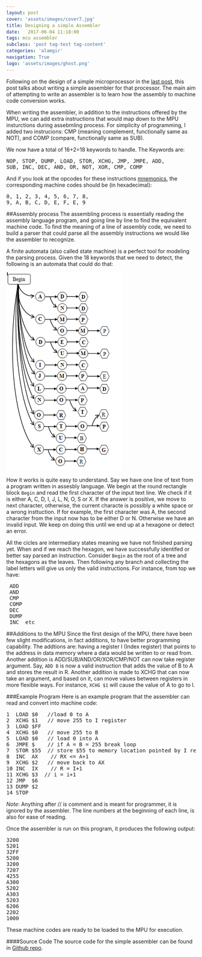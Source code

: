 ```yaml
---
layout: post
cover: 'assets/images/cover7.jpg'
title: Designing a simple Assembler
date:   2017-06-04 11:18:00
tags: mcu assembler
subclass: 'post tag-test tag-content'
categories: 'alamgir'
navigation: True
logo: 'assets/images/ghost.png'
---
```

Following on the design of a simple microprocessor in the <a href="/design-a-simple-microprocessor.html ">last post</a>, this post talks about writing a simple assembler for that processor. The main aim of attempting to write an assembler is to learn how the assembly to machine code conversion works. 

<!--more-->

When writing the assembler, in addition to the instructions offered by the MPU, we can add extra instructions that would map down to the MPU insturctions during assebmling process. For simplicity of programming, I added two instrucions: CMP (meaning complement, functionally same as NOT), and COMP (compare, functionally same as SUB).

We now have a total of 16+2=18 keywords to handle. The Keywords are: <br>

<pre>NOP, STOP, DUMP, LOAD, STOR, XCHG, JMP, JMPE, ADD, 
SUB, INC, DEC, AND, OR, NOT, XOR, CMP, COMP</pre>

And if you look at the opcodes for these instructions <a href="/design-a-simple-microprocessor.html#opcode_mnemonic">mnemonics</a>, the corresponding machine codes should be (in hexadecimal): <br>

<pre>
0, 1, 2, 3, 4, 5, 6, 7, 8, 
9, A, B, C, D, E, F, E, 9
</pre>

##Assembly process
The assembling process is essentially reading the assembly language program, and going line by line to find the equivalent machine code. To find the meaning of a line of assembly code, we need to build a parser that could parse all the assembly instructions we would like the assembler to recognize.

A finite automata (also called state machine) is a perfect tool for modeling the parsing process. Given the 18 keywords that we need to detect, the following is an automata that could do that:

![Finite Automata](/assets/images/2017/17_06_04_keyword_automata.png "Finite automata for parsing keywords.") 

How it works is quite easy to understand. Say we have one line of text from a program written in assesbly language. We begin at the round rectangle block `Begin` and read the first character of the input text line. We check if it is either A, C, D, I, J, L, N, O, S or X. If the answer is positive, we move to next character, otherwise, the current characte is possibly a white space or a wrong insttuction. If for example, the first character was A, the second character from the input now has to be either D or N. Otherwise we have an invalid input. We keep on doing this until we end up at a hexagone or detect an error.

All the cicles are intermediary states meaning we have not finished parsing yet. When and if we reach the hexagon, we have successfully identifed or better say parsed an instruction. Consider `Begin` as the root of a tree and the hexagons as the leaves. Then following any branch and collecting the label letters will give us only the valid instructions. For instance, from top we have: <br>
<pre>
 ADD
 AND
 CMP
 COMP
 DEC
 DUMP
 INC  etc</pre>
 

##Additions to the MPU
Since the first design of the MPU, there have been few slight modifications, in fact additions, to have better programming capability.  The addtions are: having a register I (Index register) that points to the address in data memory where a data would be written to or read from. Another addition is ADD/SUB/AND/OR/XOR/CMP/NOT can now take register argument. Say, `ADD B` is now a valid instruction that adds the value of B to  A and stores the result in R. Another addition is made to XCHG that can now take an argument, and based on it, can move values between registers in more flexible ways. For instance, `XCHG $1` will cause the value of A to go to I.

###Example Program
Here is an example program that the assembler can read and convert into machine code:
<pre>
1  LOAD $0   //load 0 to A
2  XCHG $1   // move 255 to I register
3  LOAD $FF
4  XCHG $0   // move 255 to B
5  LOAD $0   // load 0 into A
6  JMPE $    // if A = B = 255 break loop
7  STOR $55  // store $55 to memory location pointed by I register
8  INC  AX    // RX <= A+1
9  XCHG $2   // move back to AX
10 INC  IX    // R = I+1 
11 XCHG $3  // i = i+1
12 JMP  $6
13 DUMP $2
14 STOP
</pre>
*Note*: Anything after // is comment and is meant for programmer, it is ignored by the assembler. The line numbers at the beginning of each line, is also for ease of reading.

Once the assembler is run on this program, it produces the following output:
<pre>
3200
5201
32FF
5200
3200
7207
4255
A300
5202
A303
5203
6206
2202
1000
</pre>

These machine codes are ready to be loaded to the MPU for execution.

####Source Code
The source code for the simple assembler can be found in <a href="https://github.com/alamgirm/assembler">Github repo</a>.
